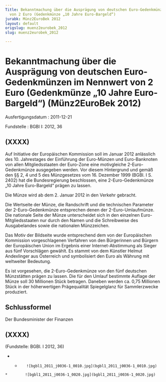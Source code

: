 ```yaml
---
Title: Bekanntmachung über die Ausprägung von deutschen Euro-Gedenkmünzen im Nennwert
  von 2 Euro (Gedenkmünze „10 Jahre Euro-Bargeld“)
jurabk: Münz2EuroBek 2012
layout: default
origslug: muenz2eurobek_2012
slug: muenz2eurobek_2012

---
```


# Bekanntmachung über die Ausprägung von deutschen Euro-Gedenkmünzen im Nennwert von 2 Euro (Gedenkmünze „10 Jahre Euro-Bargeld“) (Münz2EuroBek 2012)

Ausfertigungsdatum
:   2011-12-21

Fundstelle
:   BGBl I: 2012, 36


## (XXXX)

Auf Initiative der Europäischen Kommission soll im Januar 2012
anlässlich des 10. Jahrestages der Einführung der Euro-Münzen und
Euro-Banknoten von allen Mitgliedsstaaten der Euro-Zone eine
motivgleiche
2-Euro-Gedenkmünze ausgegeben werden. Vor diesem Hintergrund und gemäß
den §§ 2, 4 und 5 des Münzgesetzes vom 16. Dezember 1999 (BGBl. I S.
2402) hat die Bundesregierung beschlossen, eine 2-Euro-Gedenkmünze „10
Jahre Euro-Bargeld“ prägen zu lassen.

Die Münze wird ab dem 2. Januar 2012 in den Verkehr gebracht.

Die Wertseite der Münze, die Randschrift und die technischen Parameter
der 2-Euro-Gedenkmünze entsprechen denen der 2-Euro-Umlaufmünze. Die
nationale Seite der Münze unterscheidet sich in den einzelnen Euro-
Mitgliedsstaaten nur durch den Namen und die Schreibweise des
Ausgabelandes sowie die nationalen Münzzeichen.

Das Motiv der Bildseite wurde entsprechend dem von der Europäischen
Kommission vorgeschlagenen Verfahren von den Bürgerinnen und Bürgern
der Europäischen Union im Ergebnis einer Internet-Abstimmung als
Sieger aus fünf Vorschlägen gewählt. Es stammt von dem Künstler Helmut
Andexlinger aus Österreich und symbolisiert den Euro als Währung mit
weltweiter Bedeutung.

Es ist vorgesehen, die 2-Euro-Gedenkmünze von den fünf deutschen
Münzstätten prägen zu lassen. Die für den Umlauf bestimmte Auflage der
Münze soll 30 Millionen Stück betragen. Daneben werden ca. 0,75
Millionen Stück in der höherwertigen Prägequalität Spiegelglanz für
Sammlerzwecke produziert.


## Schlussformel

Der Bundesminister der Finanzen


## (XXXX)

(Fundstelle: BGBl. I 2012, 36)


*    *        ![bgbl1_2011_j0036-1_0010.jpg](bgbl1_2011_j0036-1_0010.jpg)
    *        ![bgbl1_2011_j0036-1_0020.jpg](bgbl1_2011_j0036-1_0020.jpg)


